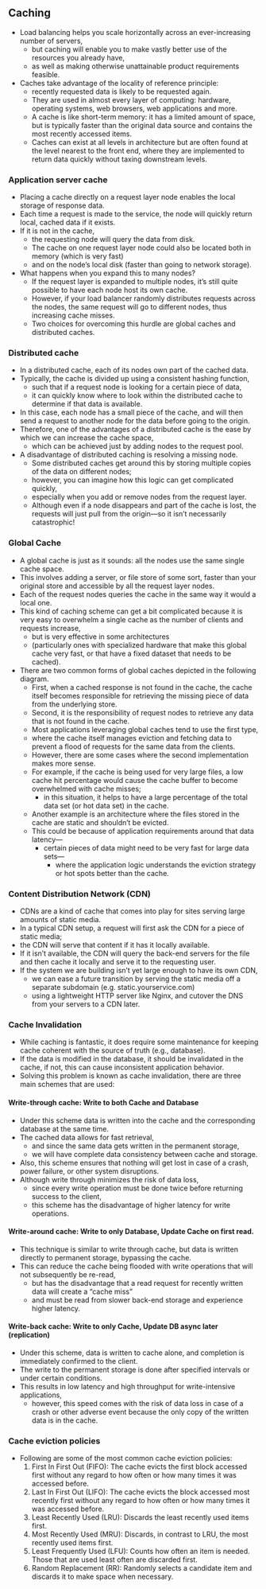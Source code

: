 ## Caching
- Load balancing helps you scale horizontally across an ever-increasing number of servers, 
    - but caching will enable you to make vastly better use of the resources you already have, 
    - as well as making otherwise unattainable product requirements feasible. 
- Caches take advantage of the locality of reference principle:
    - recently requested data is likely to be requested again. 
    - They are used in almost every layer of computing: hardware, operating systems, web browsers, web applications and more. 
    - A cache is like short-term memory: it has a limited amount of space, but is typically faster than the original data source and contains the most recently accessed items. 
    - Caches can exist at all levels in architecture but are often found at the level nearest to the front end, where they are implemented to return data quickly without taxing downstream levels.
### Application server cache
- Placing a cache directly on a request layer node enables the local storage of response data. 
- Each time a request is made to the service, the node will quickly return local, cached data if it exists. 
- If it is not in the cache, 
    - the requesting node will query the data from disk. 
    - The cache on one request layer node could also be located both in memory (which is very fast) 
    - and on the node’s local disk (faster than going to network storage).
- What happens when you expand this to many nodes? 
    - If the request layer is expanded to multiple nodes, it’s still quite possible to have each node host its own cache. 
    - However, if your load balancer randomly distributes requests across the nodes, the same request will go to different nodes, thus increasing cache misses. 
    - Two choices for overcoming this hurdle are global caches and distributed caches.
### Distributed cache
- In a distributed cache, each of its nodes own part of the cached data. 
- Typically, the cache is divided up using a consistent hashing function, 
    - such that if a request node is looking for a certain piece of data, 
    - it can quickly know where to look within the distributed cache to determine if that data is available. 
- In this case, each node has a small piece of the cache, and will then send a request to another node for the data before going to the origin. 
- Therefore, one of the advantages of a distributed cache is the ease by which we can increase the cache space, 
    - which can be achieved just by adding nodes to the request pool.
- A disadvantage of distributed caching is resolving a missing node. 
    - Some distributed caches get around this by storing multiple copies of the data on different nodes; 
    - however, you can imagine how this logic can get complicated quickly, 
    - especially when you add or remove nodes from the request layer. 
    - Although even if a node disappears and part of the cache is lost, the requests will just pull from the origin—so it isn’t necessarily catastrophic!
### Global Cache
- A global cache is just as it sounds: all the nodes use the same single cache space. 
- This involves adding a server, or file store of some sort, faster than your original store and accessible by all the request layer nodes.
- Each of the request nodes queries the cache in the same way it would a local one. 
- This kind of caching scheme can get a bit complicated because it is very easy to overwhelm a single cache as the number of clients and requests increase, 
    - but is very effective in some architectures 
    - (particularly ones with specialized hardware that make this global cache very fast, or that have a fixed dataset that needs to be cached).
- There are two common forms of global caches depicted in the following diagram. 
    - First, when a cached response is not found in the cache, the cache itself becomes responsible for retrieving the missing piece of data from the underlying store. 
    - Second, it is the responsibility of request nodes to retrieve any data that is not found in the cache.
    - Most applications leveraging global caches tend to use the first type, 
    - where the cache itself manages eviction and fetching data to prevent a flood of requests for the same data from the clients. 
    - However, there are some cases where the second implementation makes more sense. 
    - For example, if the cache is being used for very large files, a low cache hit percentage would cause the cache buffer to become overwhelmed with cache misses; 
        - in this situation, it helps to have a large percentage of the total data set (or hot data set) in the cache.
    - Another example is an architecture where the files stored in the cache are static and shouldn’t be evicted.
    - This could be because of application requirements around that data latency—
        - certain pieces of data might need to be very fast for large data sets—
            - where the application logic understands the eviction strategy or hot spots better than the cache.
### Content Distribution Network (CDN)
- CDNs are a kind of cache that comes into play for sites serving large amounts of static media. 
- In a typical CDN setup, a request will first ask the CDN for a piece of static media; 
- the CDN will serve that content if it has it locally available. 
- If it isn’t available, the CDN will query the back-end servers for the file and then cache it locally and serve it to the requesting user.
- If the system we are building isn’t yet large enough to have its own CDN, 
    - we can ease a future transition by serving the static media off a separate subdomain (e.g. static.yourservice.com) 
    - using a lightweight HTTP server like Nginx, and cutover the DNS from your servers to a CDN later.
### Cache Invalidation
- While caching is fantastic, it does require some maintenance for keeping cache coherent with the source of truth (e.g., database). 
- If the data is modified in the database, it should be invalidated in the cache, if not, this can cause inconsistent application behavior.
- Solving this problem is known as cache invalidation, there are three main schemes that are used:
#### Write-through cache: Write to both Cache and Database 
- Under this scheme data is written into the cache and the corresponding database at the same time. 
- The cached data allows for fast retrieval, 
    - and since the same data gets written in the permanent storage, 
    - we will have complete data consistency between cache and storage. 
- Also, this scheme ensures that nothing will get lost in case of a crash, power failure, or other system disruptions.
- Although write through minimizes the risk of data loss, 
    - since every write operation must be done twice before returning success to the client, 
    - this scheme has the disadvantage of higher latency for write operations.
#### Write-around cache: Write to only Database, Update Cache on first read.
- This technique is similar to write through cache, but data is written directly to permanent storage, bypassing the cache. 
- This can reduce the cache being flooded with write operations that will not subsequently be re-read, 
    - but has the disadvantage that a read request for recently written data will create a “cache miss” 
    - and must be read from slower back-end storage and experience higher latency.
#### Write-back cache: Write to only Cache, Update DB async later (replication)
- Under this scheme, data is written to cache alone, and completion is immediately confirmed to the client. 
- The write to the permanent storage is done after specified intervals or under certain conditions. 
- This results in low latency and high throughput for write-intensive applications, 
    - however, this speed comes with the risk of data loss in case of a crash or other adverse event because the only copy of the written data is in the cache. 
### Cache eviction policies
- Following are some of the most common cache eviction policies:
    1. First In First Out (FIFO): The cache evicts the first block accessed first without any regard to how often or how many times it was accessed before.
    2. Last In First Out (LIFO): The cache evicts the block accessed most recently first without any regard to how often or how many times it was accessed before.
    3. Least Recently Used (LRU): Discards the least recently used items first.
    4. Most Recently Used (MRU): Discards, in contrast to LRU, the most recently used items first.
    5. Least Frequently Used (LFU): Counts how often an item is needed. Those that are used least often are discarded first.
    6. Random Replacement (RR): Randomly selects a candidate item and discards it to make space when necessary.                                 